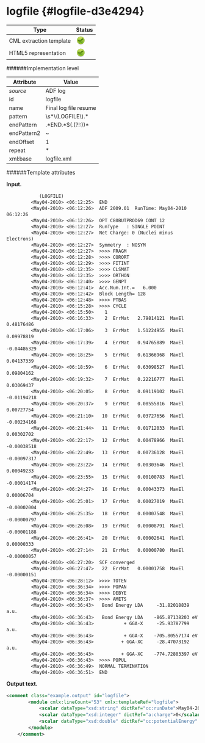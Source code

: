 # logfile {#logfile-d3e4294}


| Type                                                                                                                                                | Status                                                                                                                                              |
|----|----|
| CML extraction template                                                                                                                             | ![](/imgs/Total.png)                                                                                                                                |
| HTML5 representation                                                                                                                                | ![](/imgs/Total.png)                                                                                                                                |

######Implementation level

| Attribute                                                                                                                                           | Value                                                                                                                                               |
|----|----|
| *source*                                                                                                                                            | ADF log                                                                                                                                             |
| id                                                                                                                                                  | logfile                                                                                                                                             |
| name                                                                                                                                                | Final log file resume                                                                                                                               |
| pattern                                                                                                                                             | \\s\*\\(LOGFILE\\).\*                                                                                                                               |
| endPattern                                                                                                                                          | .\*END.\*\$(.(?!:))\*                                                                                                                               |
| endPattern2                                                                                                                                         | \~                                                                                                                                                  |
| endOffset                                                                                                                                           | 1                                                                                                                                                   |
| repeat                                                                                                                                              | \*                                                                                                                                                  |
| xml:base                                                                                                                                            | logfile.xml                                                                                                                                         |

######Template attributes

**Input.**

            
                (LOGFILE)
             <May04-2010> <06:12:25>  END
             <May04-2010> <06:12:26>  ADF 2009.01  RunTime: May04-2010 06:12:26
             <May04-2010> <06:12:26>  OPT C80BUTPROD69 CONT 12
             <May04-2010> <06:12:27>  RunType   : SINGLE POINT
             <May04-2010> <06:12:27>  Net Charge: 0 (Nuclei minus Electrons)
             <May04-2010> <06:12:27>  Symmetry  : NOSYM
             <May04-2010> <06:12:27>  >>>> FRAGM
             <May04-2010> <06:12:28>  >>>> CORORT
             <May04-2010> <06:12:29>  >>>> FITINT
             <May04-2010> <06:12:35>  >>>> CLSMAT
             <May04-2010> <06:12:35>  >>>> ORTHON
             <May04-2010> <06:12:40>  >>>> GENPT
             <May04-2010> <06:12:41>  Acc.Num.Int.=   6.000
             <May04-2010> <06:12:42>  Block Length= 128
             <May04-2010> <06:12:48>  >>>> PTBAS
             <May04-2010> <06:15:28>  >>>> CYCLE
             <May04-2010> <06:15:50>    1
             <May04-2010> <06:16:33>    2  ErrMat   2.79814121  MaxEl  0.48176486
             <May04-2010> <06:17:06>    3  ErrMat   1.51224955  MaxEl  0.09978819
             <May04-2010> <06:17:39>    4  ErrMat   0.94765889  MaxEl -0.04486329
             <May04-2010> <06:18:25>    5  ErrMat   0.61366968  MaxEl  0.04137339
             <May04-2010> <06:18:59>    6  ErrMat   0.63098527  MaxEl  0.09804162
             <May04-2010> <06:19:32>    7  ErrMat   0.22216777  MaxEl  0.03069437
             <May04-2010> <06:20:05>    8  ErrMat   0.09119102  MaxEl -0.01194218
             <May04-2010> <06:20:37>    9  ErrMat   0.08555816  MaxEl  0.00727754
             <May04-2010> <06:21:10>   10  ErrMat   0.03727656  MaxEl -0.00234168
             <May04-2010> <06:21:44>   11  ErrMat   0.01712033  MaxEl  0.00302702
             <May04-2010> <06:22:17>   12  ErrMat   0.00478966  MaxEl -0.00038518
             <May04-2010> <06:22:49>   13  ErrMat   0.00736128  MaxEl -0.00097317
             <May04-2010> <06:23:22>   14  ErrMat   0.00303646  MaxEl  0.00049233
             <May04-2010> <06:23:55>   15  ErrMat   0.00100783  MaxEl -0.00014174
             <May04-2010> <06:24:27>   16  ErrMat   0.00043373  MaxEl  0.00006704
             <May04-2010> <06:25:01>   17  ErrMat   0.00027019  MaxEl -0.00002004
             <May04-2010> <06:25:35>   18  ErrMat   0.00007548  MaxEl -0.00000797
             <May04-2010> <06:26:08>   19  ErrMat   0.00008791  MaxEl -0.00001188
             <May04-2010> <06:26:41>   20  ErrMat   0.00002641  MaxEl  0.00000333
             <May04-2010> <06:27:14>   21  ErrMat   0.00000780  MaxEl -0.00000057
             <May04-2010> <06:27:20>  SCF converged
             <May04-2010> <06:27:47>   22  ErrMat   0.00001758  MaxEl -0.00000151
             <May04-2010> <06:28:12>  >>>> TOTEN
             <May04-2010> <06:36:34>  >>>> POPAN
             <May04-2010> <06:36:34>  >>>> DEBYE
             <May04-2010> <06:36:37>  >>>> AMETS
             <May04-2010> <06:36:43>   Bond Energy LDA     -31.82018839 a.u.
             <May04-2010> <06:36:43>   Bond Energy LDA    -865.87138203 eV
             <May04-2010> <06:36:43>           + GGA-X     -25.93787799 a.u.
             <May04-2010> <06:36:43>           + GGA-X    -705.80557174 eV
             <May04-2010> <06:36:43>          + GGA-XC     -28.47073192 a.u.
             <May04-2010> <06:36:43>          + GGA-XC    -774.72803397 eV
             <May04-2010> <06:36:43>  >>>> POPUL
             <May04-2010> <06:36:49>  NORMAL TERMINATION
             <May04-2010> <06:36:51>  END
                     
             
        

**Output text.**

```xml
<comment class="example.output" id="logfile">
        <module cmlx:lineCount="53" cmlx:templateRef="logfile">
            <scalar dataType="xsd:string" dictRef="cc:runDate">May04-2010 06:12:26</scalar>
            <scalar dataType="xsd:integer" dictRef="a:charge">0</scalar>
            <scalar dataType="xsd:double" dictRef="cc:potentialEnergy" units="nonsi:electronvolt">-774.72803397</scalar>
        </module>
    </comment>
```
